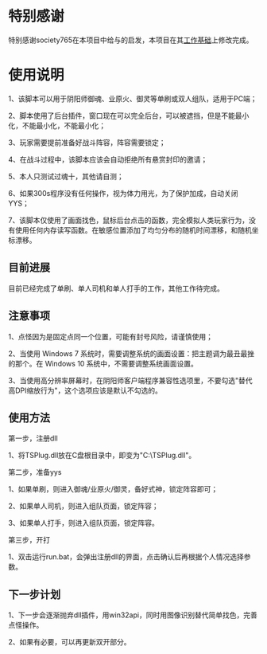 # 特别感谢
特别感谢society765在本项目中给与的启发，本项目在其[工作基础](https://github.com/society765/yys-auto-yuhun)上修改完成。

# 使用说明

1、该脚本可以用于阴阳师御魂、业原火、御灵等单刷或双人组队，适用于PC端；

2、脚本使用了后台插件，窗口现在可以完全后台，可以被遮挡，但是不能最小化，不能最小化，不能最小化；

3、玩家需要提前准备好战斗阵容，阵容需要锁定；

4、在战斗过程中，该脚本应该会自动拒绝所有悬赏封印的邀请；

5、本人只测试过魂十，其他请自测；

6、如果300s程序没有任何操作，视为体力用光，为了保护加成，自动关闭YYS；

7、该脚本仅使用了画面找色，鼠标后台点击的函数，完全模拟人类玩家行为，没有使用任何内存读写函数。在敏感位置添加了均匀分布的随机时间漂移，和随机坐标漂移。

## 目前进展
目前已经完成了单刷、单人司机和单人打手的工作，其他工作待完成。

## 注意事项
1、点怪因为是固定点同一个位置，可能有封号风险，请谨慎使用；

2、当使用 Windows 7 系统时，需要调整系统的画面设置：把主题调为最丑最挫的那个。在 Windows 10 系统中，不需要调整系统画面设置。

3、当使用高分辨率屏幕时，在阴阳师客户端程序兼容性选项里，不要勾选"替代高DPI缩放行为"，这个选项应该是默认不勾选的。

## 使用方法
第一步，注册dll

1、将TSPlug.dll放在C盘根目录中，即变为"C:\TSPlug.dll"。

第二步，准备yys

1、如果单刷，则进入御魂/业原火/御灵，备好式神，锁定阵容即可；

2、如果单人司机，则进入组队页面，锁定阵容；

3、如果单人打手，则进入组队页面，锁定阵容。

第三步，开打

1、双击运行run.bat，会弹出注册dll的界面，点击确认后再根据个人情况选择参数。

## 下一步计划
1、下一步会逐渐抛弃dll插件，用win32api，同时用图像识别替代简单找色，完善点怪操作。

2、如果有必要，可以再更新双开部分。